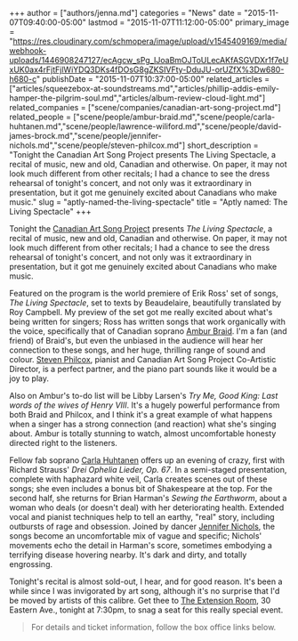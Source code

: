 +++
author = ["authors/jenna.md"]
categories = "News"
date = "2015-11-07T09:40:00-05:00"
lastmod = "2015-11-07T11:12:00-05:00"
primary_image = "https://res.cloudinary.com/schmopera/image/upload/v1545409169/media/webhook-uploads/1446908247127/ecAgcw_sPg_IJoaBmOJToULecAKfASGVDXr1f7eUxUK0ax4rFjtFjlWiYDQ3DKs4fDOsG8gZKSIVFty-DduJU-orUZfX%3Dw680-h680-c"
publishDate = "2015-11-07T10:37:00-05:00"
related_articles = ["articles/squeezebox-at-soundstreams.md","articles/phillip-addis-emily-hamper-the-pilgrim-soul.md","articles/album-review-cloud-light.md"]
related_companies = ["scene/companies/canadian-art-song-project.md"]
related_people = ["scene/people/ambur-braid.md","scene/people/carla-huhtanen.md","scene/people/lawrence-wiliford.md","scene/people/david-james-brock.md","scene/people/jennifer-nichols.md","scene/people/steven-philcox.md"]
short_description = "Tonight the Canadian Art Song Project presents The Living Spectacle, a recital of music, new and old, Canadian and otherwise. On paper, it may not look much different from other recitals; I had a chance to see the dress rehearsal of tonight&#039;s concert, and not only was it extraordinary in presentation, but it got me genuinely excited about Canadians who make music."
slug = "aptly-named-the-living-spectacle"
title = "Aptly named: The Living Spectacle"
+++

Tonight the [Canadian Art Song Project](/scene/companies/canadian-art-song-project/) presents *The Living Spectacle*, a recital of music, new and old, Canadian and otherwise. On paper, it may not look much different from other recitals; I had a chance to see the dress rehearsal of tonight's concert, and not only was it extraordinary in presentation, but it got me genuinely excited about Canadians who make music.

Featured on the program is the world premiere of Erik Ross' set of songs, *The Living Spectacle*, set to texts by Beaudelaire, beautifully translated by Roy Campbell. My preview of the set got me really excited about what's being written for singers; Ross has written songs that work organically with the voice, specifically that of Canadian soprano [Ambur Braid](/scene/people/ambur-braid/). I'm a fan (and friend) of Braid's, but even the unbiased in the audience will hear her connection to these songs, and her huge, thrilling range of sound and colour. [Steven Philcox](http://www.canadianartsongproject.ca/about/), pianist and Canadian Art Song Project Co-Artistic Director, is a perfect partner, and the piano part sounds like it would be a joy to play.

Also on Ambur's to-do list will be Libby Larsen's *Try Me, Good King: Last words of the wives of Henry VIII*. It's a hugely powerful performance from both Braid and Philcox, and I think it's a great example of what happens when a singer has a strong connection (and reaction) what she's singing about. Ambur is totally stunning to watch, almost uncomfortable honesty directed right to the listeners.

Fellow fab soprano [Carla Huhtanen](/scene/people/carla-huhtanen/) offers up an evening of crazy, first with Richard Strauss' *Drei Ophelia Lieder, Op. 67*. In a semi-staged presentation, complete with haphazard white veil, Carla creates scenes out of these songs; she even includes a bonus bit of Shakespeare at the top. For the second half, she returns for Brian Harman's *Sewing the Earthworm*, about a woman who deals (or doesn't deal) with her deteriorating health. Extended vocal and pianist techniques help to tell an earthy, "real" story, including outbursts of rage and obsession. Joined by dancer [Jennifer Nichols](http://www.extensionmethod.com/), the songs become an uncomfortable mix of vague and specific; Nichols' movements echo the detail in Harman's score, sometimes embodying a terrifying disease hovering nearby. It's dark and dirty, and totally engrossing.

Tonight's recital is almost sold-out, I hear, and for good reason. It's been a while since I was invigorated by art song, although it's no surprise that I'd be moved by artists of this calibre. Get thee to [The Extension Room](http://www.extensionmethod.com/), 30 Eastern Ave., tonight at 7:30pm, to snag a seat for this really special event. 

>For details and ticket information, follow the box office links below.
